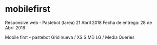 # mobilefirst
Responsive web - Pastebot (tarea) 21 Abril 2018 Fecha de entrega: 28 de Abril 2018

Mobile first - pastebot
Grid nueva / XS S MD LG / Media Queries
